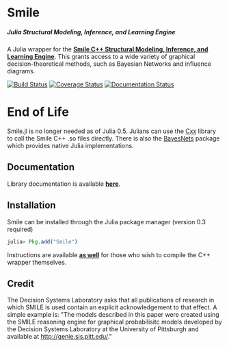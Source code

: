 Smile
=====
##### Julia Structural Modeling, Inference, and Learning Engine

A Julia wrapper for the **[Smile C++ Structural Modeling, Inference, and Learning Engine]**. This grants access to a wide variety of graphical decision-theoretical methods, such as Bayesian Networks and influence diagrams. 

[Smile C++ Structural Modeling, Inference, and Learning Engine]: https://dslpitt.org/genie/

[![Build Status](https://travis-ci.org/sisl/Smile.jl.svg?branch=master)](https://travis-ci.org/sisl/Smile.jl)
[![Coverage Status](https://coveralls.io/repos/sisl/Smile.jl/badge.svg)](https://coveralls.io/r/sisl/Smile.jl)
[![Documentation Status](https://readthedocs.org/projects/smile/badge/?version=latest)](https://readthedocs.org/projects/smile/?badge=latest)

# End of Life

Smile.jl is no longer needed as of Julia 0.5. Julians can use the [Cxx](https://github.com/Keno/Cxx.jl) library to call the Smile C++ .so files directly. There is also the [BayesNets](https://github.com/sisl/BayesNets.jl) package which provides native Julia implementations.

## Documentation

Library documentation is available **[here]**.

[here]: http://smile.readthedocs.org/


## Installation

Smile can be installed through the Julia package manager (version 0.3 required)

```julia
julia> Pkg.add("Smile")
```

Instructions are available **[as well]** for those who wish to compile the C++ wrapper themselves.

[as well]: http://smile.readthedocs.org/en/latest/installation.html

## Credit

The Decision Systems Laboratory asks that all publications of research in which SMILE is used contain an explicit acknowledgement to that effect. A simple example is: "The models described in this paper were created using the
SMILE reasoning engine for graphical probabilisitc models developed by the Decision Systems Laboratory at the University of Pittsburgh and available at http://genie.sis.pitt.edu/."
